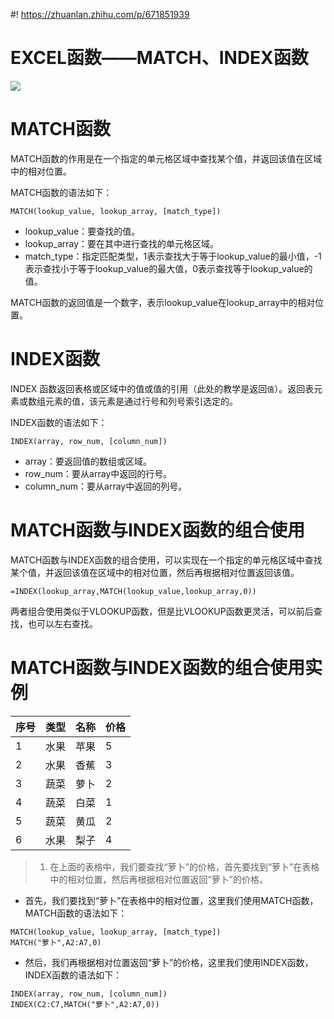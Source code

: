 #! https://zhuanlan.zhihu.com/p/671851939
# EXCEL函数——MATCH、INDEX函数
![](https://pic4.zhimg.com/80/v2-263e7db752d42b178acdf88dee7b16b2.png)

# MATCH函数

MATCH函数的作用是在一个指定的单元格区域中查找某个值，并返回该值在区域中的相对位置。

MATCH函数的语法如下：

```
MATCH(lookup_value, lookup_array, [match_type])
```
- lookup_value：要查找的值。
- lookup_array：要在其中进行查找的单元格区域。
- match_type：指定匹配类型，1表示查找大于等于lookup_value的最小值，-1表示查找小于等于lookup_value的最大值，0表示查找等于lookup_value的值。

MATCH函数的返回值是一个数字，表示lookup_value在lookup_array中的相对位置。

# INDEX函数

INDEX 函数返回表格或区域中的值或值的引用（此处的教学是返回`值`）。返回表元素或数组元素的值，该元素是通过行号和列号索引选定的。

INDEX函数的语法如下：

```
INDEX(array, row_num, [column_num])
```
- array：要返回值的数组或区域。
- row_num：要从array中返回的行号。
- column_num：要从array中返回的列号。


# MATCH函数与INDEX函数的组合使用

MATCH函数与INDEX函数的组合使用，可以实现在一个指定的单元格区域中查找某个值，并返回该值在区域中的相对位置，然后再根据相对位置返回该值。

```excel
=INDEX(lookup_array,MATCH(lookup_value,lookup_array,0)) 
```
两者组合使用类似于VLOOKUP函数，但是比VLOOKUP函数更灵活，可以前后查找，也可以左右查找。

# MATCH函数与INDEX函数的组合使用实例



|序号|类型|名称|价格|
|:---|:---|:---|:---|
|1|水果|苹果|5|
|2|水果|香蕉|3|
|3|蔬菜|萝卜|2|
|4|蔬菜|白菜|1|
|5|蔬菜|黄瓜|2|
|6|水果|梨子|4|


> 1. 在上面的表格中，我们要查找“萝卜”的价格，首先要找到“萝卜”在表格中的相对位置，然后再根据相对位置返回“萝卜”的价格。

- 首先，我们要找到“萝卜”在表格中的相对位置，这里我们使用MATCH函数，MATCH函数的语法如下：

```excel
MATCH(lookup_value, lookup_array, [match_type])
MATCH("萝卜",A2:A7,0)
```

- 然后，我们再根据相对位置返回“萝卜”的价格，这里我们使用INDEX函数，INDEX函数的语法如下：

```excel
INDEX(array, row_num, [column_num])
INDEX(C2:C7,MATCH("萝卜",A2:A7,0))
```






